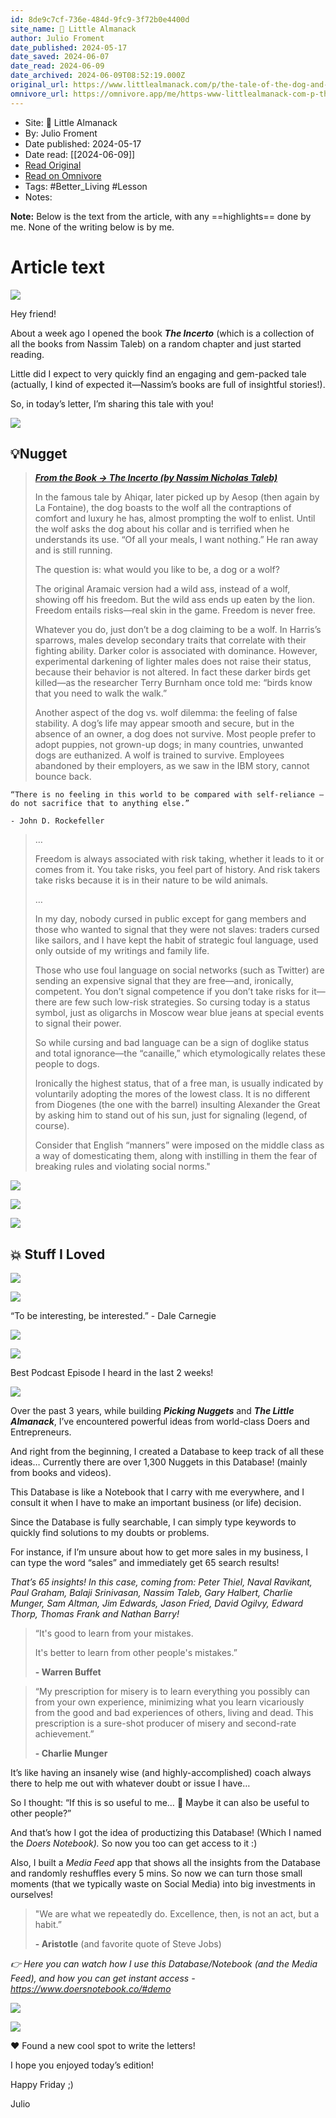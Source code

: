 ```yaml
---
id: 8de9c7cf-736e-484d-9fc9-3f72b0e4400d
site_name: 📙 Little Almanack
author: Julio Froment
date_published: 2024-05-17
date_saved: 2024-06-07
date_read: 2024-06-09
date_archived: 2024-06-09T08:52:19.000Z
original_url: https://www.littlealmanack.com/p/the-tale-of-the-dog-and-the-wolf
omnivore_url: https://omnivore.app/me/https-www-littlealmanack-com-p-the-tale-of-the-dog-and-the-wolf-18ff3710716
---
```


 - Site: 📙 Little Almanack
 - By: Julio Froment
 - Date published: 2024-05-17
 - Date read: [[2024-06-09]]
 - [Read Original](https://www.littlealmanack.com/p/the-tale-of-the-dog-and-the-wolf)
 - [Read on Omnivore](https://omnivore.app/me/https-www-littlealmanack-com-p-the-tale-of-the-dog-and-the-wolf-18ff3710716)
 - Tags:  #Better_Living  #Lesson 
 - Notes: 

**Note:** Below is the text from the article, with any ==highlights== done by me. None of the writing below is by me.

# Article text
[![](https://proxy-prod.omnivore-image-cache.app/633x0,stX9nPYEPuOY5NJVwGZMtWEFkifincmUXiXkfisCdz6U/https://substackcdn.com/image/fetch/w_1456,c_limit,f_auto,q_auto:good,fl_progressive:steep/https%3A%2F%2Fsubstack-post-media.s3.amazonaws.com%2Fpublic%2Fimages%2F4b159110-f844-468f-b408-f11c65ffc196_3000x813.png)](https://substackcdn.com/image/fetch/f%5Fauto,q%5Fauto:good,fl%5Fprogressive:steep/https%3A%2F%2Fsubstack-post-media.s3.amazonaws.com%2Fpublic%2Fimages%2F4b159110-f844-468f-b408-f11c65ffc196%5F3000x813.png)

Hey friend!

About a week ago I opened the book _**The Incerto**_ (which is a collection of all the books from Nassim Taleb) on a random chapter and just started reading.

Little did I expect to very quickly find an engaging and gem-packed tale (actually, I kind of expected it—Nassim’s books are full of insightful stories!).

So, in today’s letter, I’m sharing this tale with you!

[![](https://proxy-prod.omnivore-image-cache.app/1456x369,sU4itASWOUaDHinKL3vPbSZux0qF2ftW0943tNL5e6rw/https://substackcdn.com/image/fetch/w_1456,c_limit,f_auto,q_auto:good,fl_progressive:steep/https%3A%2F%2Fsubstack-post-media.s3.amazonaws.com%2Fpublic%2Fimages%2F7b8fb90a-6a31-4fe2-aa6a-167812b27f3a_1460x370.png)](https://substackcdn.com/image/fetch/f%5Fauto,q%5Fauto:good,fl%5Fprogressive:steep/https%3A%2F%2Fsubstack-post-media.s3.amazonaws.com%2Fpublic%2Fimages%2F7b8fb90a-6a31-4fe2-aa6a-167812b27f3a%5F1460x370.png)

## 💡Nugget

> _**[From the Book → The Incerto (by Nassim Nicholas Taleb)](https://amzn.to/44Ipl7u)**_
> 
> In the famous tale by Ahiqar, later picked up by Aesop (then again by La Fontaine), the dog boasts to the wolf all the contraptions of comfort and luxury he has, almost prompting the wolf to enlist. Until the wolf asks the dog about his collar and is terrified when he understands its use. “Of all your meals, I want nothing.” He ran away and is still running.
> 
> The question is: what would you like to be, a dog or a wolf?
> 
> The original Aramaic version had a wild ass, instead of a wolf, showing off his freedom. But the wild ass ends up eaten by the lion. Freedom entails risks—real skin in the game. Freedom is never free.
> 
> Whatever you do, just don’t be a dog claiming to be a wolf. In Harris’s sparrows, males develop secondary traits that correlate with their fighting ability. Darker color is associated with dominance. However, experimental darkening of lighter males does not raise their status, because their behavior is not altered. In fact these darker birds get killed—as the researcher Terry Burnham once told me: “birds know that you need to walk the walk.”
> 
> Another aspect of the dog vs. wolf dilemma: the feeling of false stability. A dog’s life may appear smooth and secure, but in the absence of an owner, a dog does not survive. Most people prefer to adopt puppies, not grown-up dogs; in many countries, unwanted dogs are euthanized. A wolf is trained to survive. Employees abandoned by their employers, as we saw in the IBM story, cannot bounce back.

```livescript
“There is no feeling in this world to be compared with self-reliance – do not sacrifice that to anything else.”

- John D. Rockefeller
```

> …
> 
> Freedom is always associated with risk taking, whether it leads to it or comes from it. You take risks, you feel part of history. And risk takers take risks because it is in their nature to be wild animals.
> 
> …
> 
> In my day, nobody cursed in public except for gang members and those who wanted to signal that they were not slaves: traders cursed like sailors, and I have kept the habit of strategic foul language, used only outside of my writings and family life.
> 
> Those who use foul language on social networks (such as Twitter) are sending an expensive signal that they are free—and, ironically, competent. You don’t signal competence if you don’t take risks for it—there are few such low-risk strategies. So cursing today is a status symbol, just as oligarchs in Moscow wear blue jeans at special events to signal their power.
> 
> So while cursing and bad language can be a sign of doglike status and total ignorance—the “canaille,” which etymologically relates these people to dogs.
> 
> Ironically the highest status, that of a free man, is usually indicated by voluntarily adopting the mores of the lowest class. It is no different from Diogenes (the one with the barrel) insulting Alexander the Great by asking him to stand out of his sun, just for signaling (legend, of course).
> 
> Consider that English “manners” were imposed on the middle class as a way of domesticating them, along with instilling in them the fear of breaking rules and violating social norms."

[![](https://proxy-prod.omnivore-image-cache.app/1456x323,st-DYWKs0jyuOp-mxgYjPquqBk8D2HthYv4P4QUdxqZE/https://substackcdn.com/image/fetch/w_1456,c_limit,f_auto,q_auto:good,fl_progressive:steep/https%3A%2F%2Fsubstack-post-media.s3.amazonaws.com%2Fpublic%2Fimages%2F254f41a0-255f-4794-8a78-8e24d93499c0_2036x452.png)](https://substackcdn.com/image/fetch/f%5Fauto,q%5Fauto:good,fl%5Fprogressive:steep/https%3A%2F%2Fsubstack-post-media.s3.amazonaws.com%2Fpublic%2Fimages%2F254f41a0-255f-4794-8a78-8e24d93499c0%5F2036x452.png)

[![](https://proxy-prod.omnivore-image-cache.app/1456x1151,sX4ue_wAh7wl_CfIZ9ibdSFfpDLW07YRjZKT7RWO8XUY/https://substackcdn.com/image/fetch/w_1456,c_limit,f_auto,q_auto:good,fl_progressive:steep/https%3A%2F%2Fsubstack-post-media.s3.amazonaws.com%2Fpublic%2Fimages%2Fc4aae365-c87d-4d37-bec2-7bf455bf449f_3000x2371.png)](https://substackcdn.com/image/fetch/f%5Fauto,q%5Fauto:good,fl%5Fprogressive:steep/https%3A%2F%2Fsubstack-post-media.s3.amazonaws.com%2Fpublic%2Fimages%2Fc4aae365-c87d-4d37-bec2-7bf455bf449f%5F3000x2371.png)

[![](https://proxy-prod.omnivore-image-cache.app/1456x8,s5X3JG2aUuZ7c3fmekITUzS9UZIWvXHZ4Xkkzf3JVMLg/https://substackcdn.com/image/fetch/w_1456,c_limit,f_auto,q_auto:good,fl_progressive:steep/https%3A%2F%2Fsubstack-post-media.s3.amazonaws.com%2Fpublic%2Fimages%2F82580c57-c07c-48a4-a3da-01ef99f8a471_2969x16.png)](https://substackcdn.com/image/fetch/f%5Fauto,q%5Fauto:good,fl%5Fprogressive:steep/https%3A%2F%2Fsubstack-post-media.s3.amazonaws.com%2Fpublic%2Fimages%2F82580c57-c07c-48a4-a3da-01ef99f8a471%5F2969x16.png)

## **💥 Stuff I Loved**

[![](https://proxy-prod.omnivore-image-cache.app/1344x80,sZomcQn9MDrFSdqV1Q_Dc5G7JAtVxAKqhkk7jq93cfsA/https://substackcdn.com/image/fetch/w_1456,c_limit,f_auto,q_auto:good,fl_progressive:steep/https%3A%2F%2Fsubstack-post-media.s3.amazonaws.com%2Fpublic%2Fimages%2Fc160f756-c189-4fa0-a0de-bc0b308dccef_1344x80.png)](https://substackcdn.com/image/fetch/f%5Fauto,q%5Fauto:good,fl%5Fprogressive:steep/https%3A%2F%2Fsubstack-post-media.s3.amazonaws.com%2Fpublic%2Fimages%2Fc160f756-c189-4fa0-a0de-bc0b308dccef%5F1344x80.png)

[![](https://proxy-prod.omnivore-image-cache.app/947x302,sfTs6L9FnlR-nF8wAsg6L0WD-IrBLx8729KqkkuVPzGQ/https://substackcdn.com/image/fetch/w_1456,c_limit,f_auto,q_auto:good,fl_progressive:steep/https%3A%2F%2Fsubstack-post-media.s3.amazonaws.com%2Fpublic%2Fimages%2F0afc9119-569d-496a-9441-03b813ca8e2f_947x302.png)](https://substackcdn.com/image/fetch/f%5Fauto,q%5Fauto:good,fl%5Fprogressive:steep/https%3A%2F%2Fsubstack-post-media.s3.amazonaws.com%2Fpublic%2Fimages%2F0afc9119-569d-496a-9441-03b813ca8e2f%5F947x302.png)

“To be interesting, be interested.” - Dale Carnegie

[![](https://proxy-prod.omnivore-image-cache.app/1344x80,s4iaFgx8VDuoYZVg0acPLxnGESgoSnumS1QOsROeQe2k/https://substackcdn.com/image/fetch/w_1456,c_limit,f_auto,q_auto:good,fl_progressive:steep/https%3A%2F%2Fsubstack-post-media.s3.amazonaws.com%2Fpublic%2Fimages%2Fc7251738-7d97-4659-a363-69f16b042ed0_1344x80.png)](https://substackcdn.com/image/fetch/f%5Fauto,q%5Fauto:good,fl%5Fprogressive:steep/https%3A%2F%2Fsubstack-post-media.s3.amazonaws.com%2Fpublic%2Fimages%2Fc7251738-7d97-4659-a363-69f16b042ed0%5F1344x80.png)

[![](https://proxy-prod.omnivore-image-cache.app/1344x80,sW7WkafQD78VQQviHTSGY0XAG9gAOlnZSZmnVgFbQymI/https://substackcdn.com/image/fetch/w_1456,c_limit,f_auto,q_auto:good,fl_progressive:steep/https%3A%2F%2Fsubstack-post-media.s3.amazonaws.com%2Fpublic%2Fimages%2F40c790f4-5e45-4b0c-98fa-28410065168f_1344x80.png)](https://substackcdn.com/image/fetch/f%5Fauto,q%5Fauto:good,fl%5Fprogressive:steep/https%3A%2F%2Fsubstack-post-media.s3.amazonaws.com%2Fpublic%2Fimages%2F40c790f4-5e45-4b0c-98fa-28410065168f%5F1344x80.png)

Best Podcast Episode I heard in the last 2 weeks!

[![](https://proxy-prod.omnivore-image-cache.app/1456x8,s5X3JG2aUuZ7c3fmekITUzS9UZIWvXHZ4Xkkzf3JVMLg/https://substackcdn.com/image/fetch/w_1456,c_limit,f_auto,q_auto:good,fl_progressive:steep/https%3A%2F%2Fsubstack-post-media.s3.amazonaws.com%2Fpublic%2Fimages%2F82580c57-c07c-48a4-a3da-01ef99f8a471_2969x16.png)](https://substackcdn.com/image/fetch/f%5Fauto,q%5Fauto:good,fl%5Fprogressive:steep/https%3A%2F%2Fsubstack-post-media.s3.amazonaws.com%2Fpublic%2Fimages%2F82580c57-c07c-48a4-a3da-01ef99f8a471%5F2969x16.png)

Over the past 3 years, while building _**Picking Nuggets**_ and _**The Little Almanack**_, I’ve encountered powerful ideas from world-class Doers and Entrepreneurs.

And right from the beginning, I created a Database to keep track of all these ideas… Currently there are over 1,300 Nuggets in this Database! (mainly from books and videos).

This Database is like a Notebook that I carry with me everywhere, and I consult it when I have to make an important business (or life) decision.

Since the Database is fully searchable, I can simply type keywords to quickly find solutions to my doubts or problems.

For instance, if I’m unsure about how to get more sales in my business, I can type the word “sales” and immediately get 65 search results!

_That’s 65 insights! In this case, coming from: Peter Thiel, Naval Ravikant, Paul Graham, Balaji Srinivasan, Nassim Taleb, Gary Halbert, Charlie Munger, Sam Altman, Jim Edwards, Jason Fried, David Ogilvy, Edward Thorp, Thomas Frank and Nathan Barry!_

> “It's good to learn from your mistakes.
> 
> It's better to learn from other people's mistakes.”
> 
> **\- Warren Buffet**

> “My prescription for misery is to learn everything you possibly can from your own experience, minimizing what you learn vicariously from the good and bad experiences of others, living and dead. This prescription is a sure-shot producer of misery and second-rate achievement.”
> 
> **\- Charlie Munger**

It’s like having an insanely wise (and highly-accomplished) coach always there to help me out with whatever doubt or issue I have…

So I thought: “If this is so useful to me… 🤔 Maybe it can also be useful to other people?”

And that’s how I got the idea of productizing this Database! (Which I named the _Doers Notebook)._ So now you too can get access to it :)

Also, I built a _Media Feed_ app that shows all the insights from the Database and randomly reshuffles every 5 mins. So now we can turn those small moments (that we typically waste on Social Media) into big investments in ourselves!

> "We are what we repeatedly do. Excellence, then, is not an act, but a habit.”
> 
> **\- Aristotle** (and favorite quote of Steve Jobs)

_👉 Here you can watch how I use this Database/Notebook (and the Media Feed), and how you can get instant access - <https://www.doersnotebook.co/#demo>_

[![](https://proxy-prod.omnivore-image-cache.app/1456x8,s5X3JG2aUuZ7c3fmekITUzS9UZIWvXHZ4Xkkzf3JVMLg/https://substackcdn.com/image/fetch/w_1456,c_limit,f_auto,q_auto:good,fl_progressive:steep/https%3A%2F%2Fsubstack-post-media.s3.amazonaws.com%2Fpublic%2Fimages%2F82580c57-c07c-48a4-a3da-01ef99f8a471_2969x16.png)](https://substackcdn.com/image/fetch/f%5Fauto,q%5Fauto:good,fl%5Fprogressive:steep/https%3A%2F%2Fsubstack-post-media.s3.amazonaws.com%2Fpublic%2Fimages%2F82580c57-c07c-48a4-a3da-01ef99f8a471%5F2969x16.png)

[![](https://proxy-prod.omnivore-image-cache.app/639x0,slUklhOerVuEahgCny5UqqJVozqwHG91iJKywt26xV4c/https://substackcdn.com/image/fetch/w_1456,c_limit,f_auto,q_auto:good,fl_progressive:steep/https%3A%2F%2Fsubstack-post-media.s3.amazonaws.com%2Fpublic%2Fimages%2Fd83ae347-fe04-4465-baff-bbe8b52f485c_4032x3024.jpeg)](https://substackcdn.com/image/fetch/f%5Fauto,q%5Fauto:good,fl%5Fprogressive:steep/https%3A%2F%2Fsubstack-post-media.s3.amazonaws.com%2Fpublic%2Fimages%2Fd83ae347-fe04-4465-baff-bbe8b52f485c%5F4032x3024.jpeg)

❤️ Found a new cool spot to write the letters!

I hope you enjoyed today’s edition!

Happy Friday ;)

Julio
